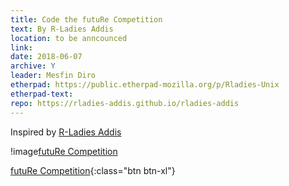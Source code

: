 ```yaml
---
title: Code the futuRe Competition
text: By R-Ladies Addis
location: to be anncounced
link:
date: 2018-06-07
archive: Y  
leader: Mesfin Diro
etherpad: https://public.etherpad-mozilla.org/p/Rladies-Unix
etherpad-text: 
repo: https://rladies-addis.github.io/rladies-addis
---
```


Inspired by [R-Ladies Addis]( https://rladies-addis.github.io/rladies-addis) 

!image[futuRe Competition](/img/R-Ladies_competition_poster_final.pdf )

[futuRe Competition](https://goo.gl/forms/Nf97reXlisqg7mOW2){:class="btn btn-xl"} 
